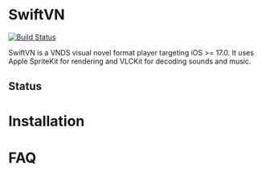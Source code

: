 # SwiftVN
[![Build Status](https://github.com/kru42/SwiftVN/workflows/SwiftVN/badge.svg)](https://github.com/kru42/SwiftVN/actions)

SwiftVN is a VNDS visual novel format player targeting iOS >= 17.0. It uses Apple SpriteKit for rendering and VLCKit for decoding sounds and music.

## Status

# Installation

# FAQ

